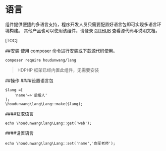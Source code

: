 # 语言

组件提供便捷的多语言支持，程序开发人员只需要配置好语言包即可实现多语言环境构建。 
其他产品也可以使用该组件，请登录 [GITHUB](https://github.com/houdunwang/lang) 查看源代码与说明文档。

[TOC]

##安装
使用 composer 命令进行安装或下载源代码使用。

```
composer require houdunwang/lang
```
> HDPHP 框架已经内置此组件，无需要安装

##操作
####设置语言包
```
$lang =[
	'name'=>'后盾人'
];
\houdunwang\lang\Lang::make($lang);
```

####获取语言
```
echo \houdunwang\lang\Lang::get('web');
```

####设置语言
```
echo \houdunwang\lang\Lang::set('name','向军老师');
```